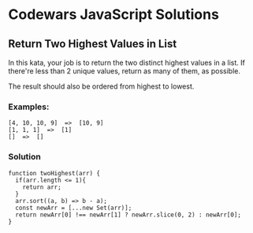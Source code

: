 # Codewars JavaScript Solutions

## Return Two Highest Values in List

In this kata, your job is to return the two distinct highest values in a list. If there're less than 2 unique values, return as many of them, as possible.

The result should also be ordered from highest to lowest.

### Examples:

```
[4, 10, 10, 9]  =>  [10, 9]
[1, 1, 1]  =>  [1]
[]  =>  []
```

### Solution

```
function twoHighest(arr) {
  if(arr.length <= 1){
    return arr;
  }
  arr.sort((a, b) => b - a);
  const newArr = [...new Set(arr)];
  return newArr[0] !== newArr[1] ? newArr.slice(0, 2) : newArr[0];
}
```
